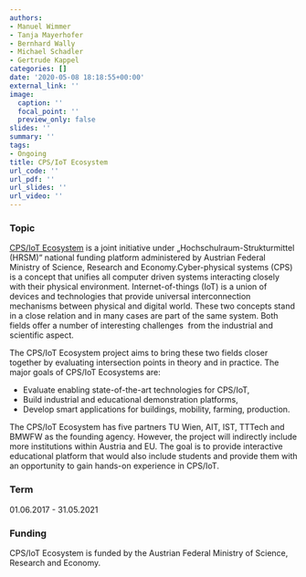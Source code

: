 ```yaml
---
authors:
- Manuel Wimmer
- Tanja Mayerhofer
- Bernhard Wally
- Michael Schadler
- Gertrude Kappel
categories: []
date: '2020-05-08 18:18:55+00:00'
external_link: ''
image:
  caption: ''
  focal_point: ''
  preview_only: false
slides: ''
summary: ''
tags:
- Ongoing
title: CPS/IoT Ecosystem
url_code: ''
url_pdf: ''
url_slides: ''
url_video: ''
---
```


### Topic

<div class="ht-content"><p><a href="http://cpsiot.at/">CPS/IoT Ecosystem</a> is a joint initiative under „Hochschulraum-Strukturmittel (HRSM)“ national funding platform administered by Austrian Federal Ministry of Science, Research and Economy.Cyber-physical systems (CPS) is a concept that unifies all computer driven systems interacting closely with their physical environment. Internet-of-things (IoT) is a union of devices and technologies that provide universal interconnection mechanisms between physical and digital world. These two concepts stand in a close relation and in many cases are part of the same system. Both fields offer a number of interesting challenges&nbsp; from the industrial and scientific aspect.</p><p>The CPS/IoT Ecosystem project aims to bring these two fields closer together by evaluating intersection points in theory and in practice. The major goals of CPS/IoT Ecosystems are:</p><ul><li>Evaluate enabling state-of-the-art technologies for CPS/IoT,</li><li>Build industrial and educational demonstration platforms,</li><li>Develop smart applications for buildings, mobility, farming, production.</li></ul><p>The CPS/IoT Ecosystem has five partners TU Wien, AIT, IST, TTTech and BMWFW as the founding agency. However, the project will indirectly include more institutions within Austria and EU. The goal is to provide interactive educational platform that would also include students and provide them with an opportunity to gain hands-on experience in CPS/IoT.</p></div>

### Term

01.06.2017 - 31.05.2021

### Funding

CPS/IoT Ecosystem is funded by the Austrian Federal Ministry of Science, Research and Economy.